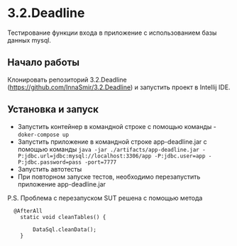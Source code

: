 # 3.2.Deadline
Тестирование функции входа в приложение с использованием базы данных mysql.

## Начало работы

Клонировать репозиторий 3.2.Deadline (https://github.com/InnaSmir/3.2.Deadline) и запустить проект в Intellij IDE.

## Установка и запуск

* Запустить контейнер в командной строке с помощью команды - `doker-compose up`
* Запустить приложение в командной строке app-deadline.jar с помощью команды `java -jar ./artifacts/app-deadline.jar -P:jdbc.url=jdbc:mysql://localhost:3306/app -P:jdbc.user=app -P:jdbc.password=pass -port=7777`
* Запустить автотесты 
* При повторном запуске тестов, необходимо перезапустить приложение app-deadline.jar

P.S. Проблема с перезапуском SUT решена с помощью метода

```
  @AfterAll
    static void cleanTables() {

        DataSql.cleanData();
    }
    
  
